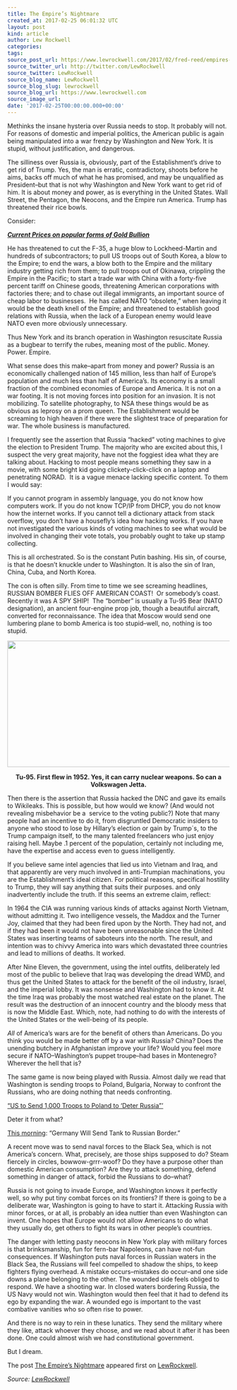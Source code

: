 ```yaml
---
title: The Empire’s Nightmare
created_at: 2017-02-25 06:01:32 UTC
layout: post
kind: article
author: Lew Rockwell
categories: 
tags: 
source_post_url: https://www.lewrockwell.com/2017/02/fred-reed/empires-nightmare/
source_twitter_url: http://twitter.com/LewRockwell
source_twitter: LewRockwell
source_blog_name: LewRockwell
source_blog_slug: lewrockwell
source_blog_url: https://www.lewrockwell.com
source_image_url: 
date: '2017-02-25T00:00:00.000+00:00'
---
```

<p>Methinks the insane hysteria over Russia needs to stop. It probably will not. For reasons of domestic and imperial politics, the American public is again being manipulated into a war frenzy by Washington and New York. It is stupid, without justification, and dangerous.</p>
<p>The silliness over Russia is, obviously, part of the Establishment’s drive to get rid of Trump. Yes, the man is erratic, contradictory, shoots before he aims, backs off much of what he has promised, and may be unqualified as President–but that is not why Washington and New York want to get rid of him. It is about money and power, as is everything in the United States. Wall Street, the Pentagon, the Neocons, and the Empire run America. Trump has threatened their rice bowls.</p>
<p>Consider:</p>
<p><em><strong><a href="http://www.cmi-gold-silver.com/gold-bullion-prices/?utm_source=LRC&amp;utm_medium=textad&amp;utm_campaign=goldprices">Current Prices on popular forms of Gold Bullion</a></strong></em></p>
<p>He has threatened to cut the F-35, a huge blow to Lockheed-Martin and hundreds of subcontractors; to pull US troops out of South Korea, a blow to the Empire; to end the wars, a blow both to the Empire and the military industry getting rich from them; to pull troops out of Okinawa, crippling the Empire in the Pacific; to start a trade war with China with a forty-five percent tariff on Chinese goods, threatening American corporations with factories there; and to chase out illegal immigrants, an important source of cheap labor to businesses.  He has called NATO “obsolete,” when leaving it would be the death knell of the Empire; and threatened to establish good relations with Russia, when the lack of a European enemy would leave NATO even more obviously unnecessary.</p>
<p>Thus New York and its branch operation in Washington resuscitate Russia as a bugbear to terrify the rubes, meaning most of the public. Money. Power. Empire.</p>
<p>What sense does this make–apart from money and power? Russia is an economically challenged nation of 145 million, less than half of Europe’s population and much less than half of America’s. Its economy is a small fraction of the combined economies of Europe and America. It is not on a war footing. It is not moving forces into position for an invasion. It is not mobilizing. To satellite photography, to NSA these things would be as obvious as leprosy on a prom queen. The Establishment would be screaming to high heaven if there were the slightest trace of preparation for war. The whole business is manufactured.</p>
<p>I frequently see the assertion that Russia “hacked” voting machines to give the election to President Trump. The majority who are excited about this, I suspect the very great majority, have not the foggiest idea what they are talking about. Hacking to most people means something they saw in a movie, with some bright kid going clickety-click-click on a laptop and penetrating NORAD.  It is a vague menace lacking specific content. To them I would say:</p>
<p>If you cannot program in assembly language, you do not know how computers work. If you do not know TCP/IP from DHCP, you do not know how the internet works. If you cannot tell a dictionary attack from stack overflow, you don’t have a housefly’s idea how hacking works. If you have not investigated the various kinds of voting machines to see what would be involved in changing their vote totals, you probably ought to take up stamp collecting.</p>
<p>This is all orchestrated. So is the constant Putin bashing. His sin, of course, is that he doesn’t knuckle under to Washington. It is also the sin of Iran, China, Cuba, and North Korea.</p>
<p>The con is often silly. From time to time we see screaming headlines, RUSSIAN BOMBER FLIES OFF AMERICAN COAST!  Or somebody’s coast. Recently it was A SPY SHIP!  The “bomber” is usually a Tu-95 Bear (NATO designation), an ancient four-engine prop job, though a beautiful aircraft, converted for reconnaissance. The idea that Moscow would send one lumbering plane to bomb America is too stupid–well, no, nothing is too stupid.</p>
<p><img class=" aligncenter" src="http://fredoneverything.org/wp-content/uploads/2017/02/Tu-95.jpg" alt="" width="600" height="286" /></p>
<p style="text-align: center;"><strong>Tu-95. First flew in 1952. Yes, it can carry nuclear weapons. So can a Volkswagen Jetta.</strong></p>
<p>Then there is the assertion that Russia hacked the DNC and gave its emails to Wikileaks. This is possible, but how would we know? (And would not revealing misbehavior be a  service to the voting public?) Note that many people had an incentive to do it, from disgruntled Democratic insiders to anyone who stood to lose by Hillary’s election or gain by Trump´s, to the Trump campaign itself, to the many talented freelancers who just enjoy raising hell. Maybe .1 percent of the population, certainly not including me, have the expertise and access even to guess intelligently.</p>
<p>If you believe same intel agencies that lied us into Vietnam and Iraq, and that apparently are very much involved in anti-Trumpian machinations, you are the Establishment’s ideal citizen. For political reasons, specifical hostility to Trump, they will say anything that suits their purposes. and only inadvertently include the truth. If this seems an extreme claim, reflect:</p>
<p>In 1964 the CIA was running various kinds of attacks against North Vietnam, without admitting it. Two intelligence vessels, the Maddox and the Turner Joy, claimed that they had been fired upon by the North. They had not, and if they had been it would not have been unreasonable since the United States was inserting teams of saboteurs into the north. The result, and intention was to chivvy America into wars which devastated three countries and lead to millions of deaths. It worked.</p>
<p>After Nine Eleven, the government, using the intel outfits, deliberately led most of the public to believe that Iraq was developing the dread WMD, and thus get the United States to attack for the benefit of the oil industry, Israel, and the imperial lobby. It was nonsense and Washington had to know it. At the time Iraq was probably the most watched real estate on the planet. The result was the destruction of an innocent country and the bloody mess that is now the Middle East. Which, note, had nothing to do with the interests of the United States or the well-being of its people.</p>
<p><i>All</i> of America’s wars are for the benefit of others than Americans. Do you think you would be made better off by a war with Russia? China? Does the unending butchery in Afghanistan improve your life? Would you feel more secure if NATO–Washington’s puppet troupe–had bases in Montenegro? Wherever the hell that is?</p>
<p>The same game is now being played with Russia. Almost daily we read that Washington is sending troops to Poland, Bulgaria, Norway to confront the Russians, who are doing nothing that needs confronting.</p>
<p><a href="http://news.antiwar.com/2017/02/19/us-to-send-1000-troops-to-poland-to-deter-russia/">“US to Send 1,000 Troops to Poland to ‘Deter Russia”’</a></p>
<p>Deter it from what?</p>
<p><a href="http://news.antiwar.com/2017/02/22/germany-announces-military-growth-will-send-tanks-to-russia-border/">This morning</a>: “Germany Will Send Tank to Russian Border.”</p>
<p>A recent move was to send naval forces to the Black Sea, which is not America’s concern. What, precisely, are those ships supposed to do? Steam fiercely in circles, bowwow-grrr-woof? Do they have a purpose other than domestic American consumption? Are they to attack something, defend something in danger of attack, forbid the Russians to do–what?</p>
<p>Russia is not going to invade Europe, and Washington knows it perfectly well, so why put tiny combat forces on its frontiers? If there is going to be a deliberate war, Washington is going to have to start it. Attacking Russia with minor forces, or at all, is probably an idea nuttier than even Washington can invent. One hopes that Europe would not allow Americans to do what they usually do, get others to fight its wars in other people’s countries.</p>
<p>The danger with letting pasty neocons in New York play with military forces is that brinksmanship, fun for fern-bar Napoleons, can have not-fun consequences. If Washington puts naval forces in Russian waters in the Black Sea, the Russians will feel compelled to shadow the ships, to keep fighters flying overhead. A mistake occurs–mistakes do occur–and one side downs a plane belonging to the other. The wounded side feels obliged to respond. We have a shooting war. In closed waters bordering Russia, the US Navy would not win. Washington would then feel that it had to defend its ego by expanding the war. A wounded ego is important to the vast combative vanities who so often rise to power.</p>
<p>And there is no way to rein in these lunatics. They send the military where they like, attack whoever they choose, and we read about it after it has been done. One could almost wish we had constitutional government.</p>
<p>But I dream.</p>
<p>The post <a rel="nofollow" href="https://www.lewrockwell.com/2017/02/fred-reed/empires-nightmare/">The Empire’s Nightmare</a> appeared first on <a rel="nofollow" href="https://www.lewrockwell.com">LewRockwell</a>.</p><div class="">
    <i>Source: <a href="https://www.lewrockwell.com">LewRockwell</a></i>
</div>
